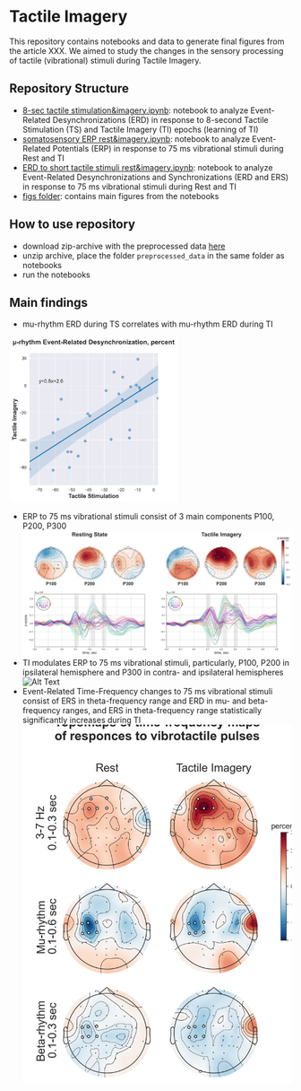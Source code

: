 # Tactile Imagery
This repository contains notebooks and data to generate final figures from the article XXX. We aimed to study the changes in the sensory processing of tactile (vibrational) stimuli during Tactile Imagery.

## Repository Structure
- [8-sec tactile stimulation&imagery.ipynb](https://github.com/MarkaMorozova/Tactile-Imagery/blob/main/1.%208-sec%20tactile%20stimulation%26imagery.ipynb): notebook to analyze Event-Related Desynchronizations (ERD) in response to 8-second Tactile Stimulation (TS) and Tactile Imagery (TI) epochs (learning of TI)
- [somatosensory ERP rest&imagery.ipynb](https://github.com/MarkaMorozova/Tactile-Imagery/blob/main/2.%20somatosensory%20ERP%20rest%26imagery.ipynb): notebook to analyze Event-Related Potentials (ERP) in response to 75 ms vibrational stimuli during Rest and TI
- [ERD to short tactile stimuli rest&imagery.ipynb](https://github.com/MarkaMorozova/Tactile-Imagery/blob/main/3.%20ERD%20to%20short%20tactile%20stimuli%20rest%26imagery.ipynb): notebook to analyze Event-Related Desynchronizations and Synchronizations (ERD and ERS) in response to 75 ms vibrational stimuli during Rest and TI
- [figs folder](https://github.com/MarkaMorozova/Tactile-Imagery/tree/main/figs): contains main figures from the notebooks

## How to use repository
- download zip-archive with the preprocessed data [here](https://drive.google.com/file/d/1NXV7dYO2dlHMTA_AOzInS16sbDLL1QZz/view?usp=sharing) 
- unzip archive, place the folder `preprocessed_data` in the same folder as notebooks
- run the notebooks

## Main findings
- mu-rhythm ERD during TS correlates with mu-rhythm ERD during TI

<img src="figs/correlation_ts_ti.jpg" alt="Metrics bgbGAT vs MLP" width="300">


- ERP to 75 ms vibrational stimuli consist of 3 main components P100, P200, P300
![Alt Text](https://github.com/MarkaMorozova/Tactile-Imagery/blob/main/figs/erps.jpg)
- TI modulates ERP to 75 ms vibrational stimuli, particularly, P100, P200 in ipsilateral hemisphere and P300 in contra- and ipsilateral hemispheres
![Alt Text](https://github.com/MarkaMorozova/Tactile-Imagery/blob/main/figs/rest_vs_imagery_erp.gif)
- Event-Related Time-Frequency changes to 75 ms vibrational stimuli consist of ERS in theta-frequency range and ERD in mu- and beta-frequency ranges, and ERS in theta-frequency range statistically significantly increases during TI
![Alt Text](https://github.com/MarkaMorozova/Tactile-Imagery/blob/main/figs/topomaps_powers_pulses.jpg)
